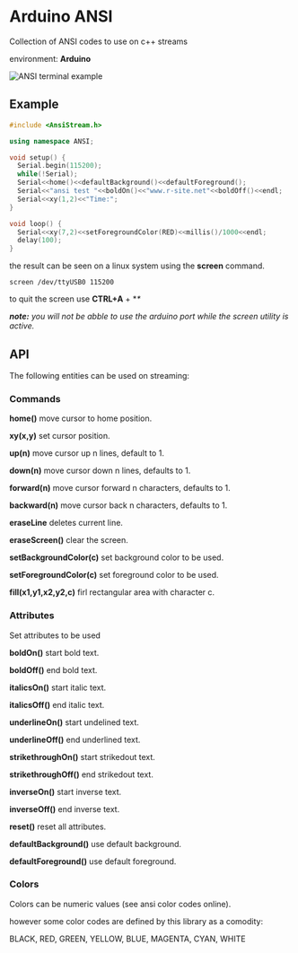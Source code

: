 # Arduino ANSI

Collection of ANSI codes to use on c++ streams

environment: **Arduino**

![ANSI terminal example]("https://github.com/neu-rah/AnsiStream/ansi.jpg")


## Example

```c++
#include <AnsiStream.h>

using namespace ANSI;

void setup() {
  Serial.begin(115200);
  while(!Serial);
  Serial<<home()<<defaultBackground()<<defaultForeground();
  Serial<<"ansi test "<<boldOn()<<"www.r-site.net"<<boldOff()<<endl;
  Serial<<xy(1,2)<<"Time:";
}

void loop() {
  Serial<<xy(7,2)<<setForegroundColor(RED)<<millis()/1000<<endl;
  delay(100);
}
```

the result can be seen on a linux system using the **screen** command.

    screen /dev/ttyUSB0 115200

to quit the screen use **CTRL+A** + **\**

_**note:** you will not be abble to use the arduino port while the screen utility is active._

## API

The following entities can be used on streaming:

### Commands

**home()** move cursor to home position.

**xy(x,y)** set cursor position.

**up(n)** move cursor up n lines, default to 1.

**down(n)** move cursor down n lines, defaults to 1.

**forward(n)** move cursor forward n characters, defaults to 1.

**backward(n)** move cursor back n characters, defaults to 1.

**eraseLine** deletes current line.

**eraseScreen()** clear the screen.

**setBackgroundColor(c)** set background color to be used.

**setForegroundColor(c)** set foreground color to be used.

**fill(x1,y1,x2,y2,c)** firl rectangular area with character c.

### Attributes

Set attributes to be used

**boldOn()** start bold text.

**boldOff()** end bold text.

**italicsOn()** start italic text.

**italicsOff()** end italic text.

**underlineOn()** start undelined text.

**underlineOff()** end underlined text.

**strikethroughOn()** start strikedout text.

**strikethroughOff()** end strikedout text.

**inverseOn()** start inverse text.

**inverseOff()** end inverse text.

**reset()** reset all attributes.

**defaultBackground()** use default background.

**defaultForeground()** use default foreground.

### Colors

Colors can be numeric values (see ansi color codes online).

however some color codes are defined by this library as a comodity:

BLACK, RED, GREEN, YELLOW, BLUE, MAGENTA, CYAN, WHITE
